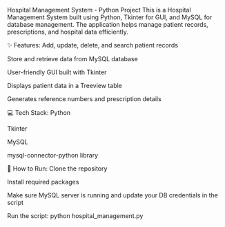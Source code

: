 Hospital Management System - Python Project
This is a Hospital Management System built using Python, Tkinter for GUI, and MySQL for database management. The application helps manage patient records, prescriptions, and hospital data efficiently.

✨ Features:
Add, update, delete, and search patient records

Store and retrieve data from MySQL database

User-friendly GUI built with Tkinter

Displays patient data in a Treeview table

Generates reference numbers and prescription details

💻 Tech Stack:
Python

Tkinter

MySQL

mysql-connector-python library

🚀 How to Run:
Clone the repository

Install required packages

Make sure MySQL server is running and update your DB credentials in the script

Run the script: python hospital_management.py
